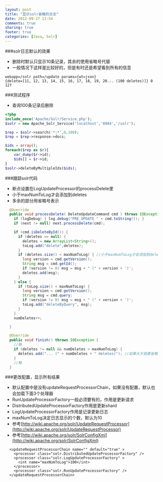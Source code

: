 ```yaml
---
layout: post
title: "显示solr省略的日志"
date: 2012-09-27 13:54
comments: true
sharing: true
footer: true
categories: [Java, Solr]
---
```


###solr日志默认的效果
+ 删除时默认只显示10条记录，其余的使用省略号代替
+ 一般情况下这样是比较好的，但是有时还是希望看到所有的信息

```
webapp=/solr path=/update params={wt=json} 
{delete=[11, 12, 13, 14, 15, 16, 17, 18, 19, 20... (100 deletes)]} 0 127
```

<!--more -->

###测试程序
+ 查询100条记录后删除

```php
<?php
include_once('Apache/Solr/Service.php');
$solr = new Apache_Solr_Service('localhost','8984','/solr');

$rep = $solr->search('*:*',0,100);
$rep = $rep->response->docs;

$ids = array();
foreach($rep as $r){
    var_dump($r->id);
    $ids[] = $r->id;
}
$solr->deleteByMultipleIds($ids);
```

###跟踪solr代码
+ 断点设置在LogUpdateProcessor的processDelete里
+ 小于maxNumToLog才会添加到deletes
+ 多余的部分用省略号表示

```java
  @Override
  public void processDelete( DeleteUpdateCommand cmd ) throws IOException {
    if (logDebug) { log.debug("PRE_UPDATE " + cmd.toString()); }
    if (next != null) next.processDelete(cmd);

    if (cmd.isDeleteById()) {
      if (deletes == null) {
        deletes = new ArrayList<String>();
        toLog.add("delete",deletes);
      }
      if (deletes.size() < maxNumToLog) { //小于maxNumToLog才会添加到deletes
        long version = cmd.getVersion();
        String msg = cmd.getId();
        if (version != 0) msg = msg + " (" + version + ')';
        deletes.add(msg);
      }
    } else {
      if (toLog.size() < maxNumToLog) {
        long version = cmd.getVersion();
        String msg = cmd.query;
        if (version != 0) msg = msg + " (" + version + ')';
        toLog.add("deleteByQuery", msg);
      }
    }
    numDeletes++;

  }

  @Override
  public void finish() throws IOException {
    //略
    if (deletes != null && numDeletes > maxNumToLog) {
      deletes.add("... (" + numDeletes + " deletes)"); //如果大于就要省略号表示
    }
    //略
  }
```

###更改配置，显示所有结果
+ 默认配置中是没有updateRequestProcessorChain，如果没有配置，默认也会加载下面3个处理器
+ RunUpdateProcessorFactory一般必须要有的，作用是更新请求
+ DistributedUpdateProcessorFactory作用是更新shard
+ LogUpdateProcessorFactory作用是记录更新日志
+ maxNumToLog决定日志显示的个数，默认为10
+ 参考[http://wiki.apache.org/solr/UpdateRequestProcessor](http://wiki.apache.org/solr/UpdateRequestProcessor)
+ 参考[http://wiki.apache.org/solr/SolrConfigXml](http://wiki.apache.org/solr/SolrConfigXml)


```
  <updateRequestProcessorChain name="" default="true" >
    <processor class="solr.DistributedUpdateProcessorFactory" />
    <processor class="solr.LogUpdateProcessorFactory" >
      <int name="maxNumToLog">100</int>
    </processor>
    <processor class="solr.RunUpdateProcessorFactory" />
  </updateRequestProcessorChain>
```


